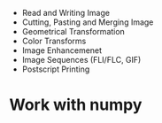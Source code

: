 
* Read and Writing Image
* Cutting, Pasting and Merging Image
* Geometrical Transformation
* Color Transforms
* Image Enhancemenet
* Image Sequences (FLI/FLC, GIF)
* Postscript Printing


# Work with numpy